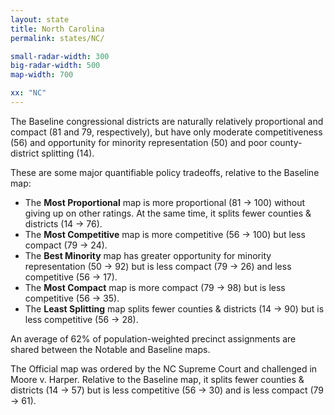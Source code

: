 ```yaml
---
layout: state
title: North Carolina
permalink: states/NC/

small-radar-width: 300
big-radar-width: 500
map-width: 700

xx: "NC"
---
```


The Baseline congressional districts are naturally relatively proportional and compact (81 and 79, respectively),
but have only moderate competitiveness (56) and opportunity for minority representation (50) and poor county-district splitting (14).

These are some major quantifiable policy tradeoffs, relative to the Baseline map:

-   The **Most Proportional** map is more proportional (81 &#x2192; 100) 
    without giving up on other ratings.
    At the same time, it splits fewer counties &amp; districts (14 &#x2192; 76).
-   The **Most Competitive** map is more competitive (56 &#x2192; 100) 
    but less compact (79 &#x2192; 24).
-   The **Best Minority** map has greater opportunity for minority representation (50 &#x2192; 92) 
    but is less compact (79 &#x2192; 26) and less competitive (56 &#x2192; 17).
-   The **Most Compact** map is more compact (79 &#x2192; 98) 
    but is less competitive (56 &#x2192; 35).
-   The **Least Splitting** map splits fewer counties &amp; districts (14 &#x2192; 90) 
    but is less competitive (56 &#x2192; 28).

An average of 62% of population-weighted precinct assignments are shared between the Notable and Baseline maps.

The Official map was ordered by the NC Supreme Court and challenged in Moore v. Harper.
Relative to the Baseline map, it splits fewer counties &amp; districts (14 &#x2192; 57)
but is less competitive (56 &#x2192; 30) and is less compact (79 &#x2192; 61). 
